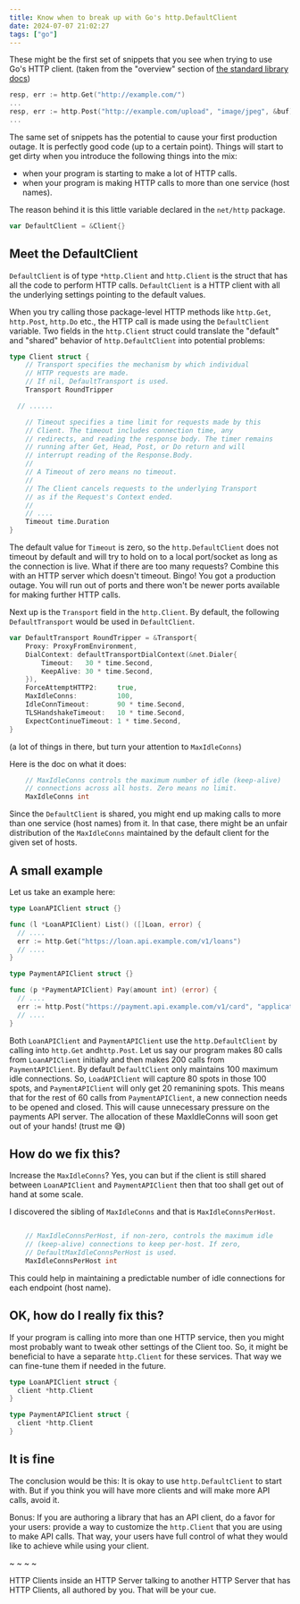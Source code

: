 ```yaml
---
title: Know when to break up with Go's http.DefaultClient
date: 2024-07-07 21:02:27
tags: ["go"]
---
```


These might be the first set of snippets that you see when trying to use Go's HTTP client. (taken from the "overview" section of [the standard library docs](https://pkg.go.dev/net/http))

```go
resp, err := http.Get("http://example.com/")
...
resp, err := http.Post("http://example.com/upload", "image/jpeg", &buf)
...
```

The same set of snippets has the potential to cause your first production outage. It is perfectly good code (up to a certain point). Things will start to get dirty when you introduce the following things into the mix:

- when your program is starting to make a lot of HTTP calls.
- when your program is making HTTP calls to more than one service (host names).

The reason behind it is this little variable declared in the `net/http` package.

```go
var DefaultClient = &Client{}
```

## Meet the DefaultClient

`DefaultClient` is of type `*http.Client` and `http.Client` is the struct that has all the code to perform HTTP calls. `DefaultClient` is a HTTP client with all the underlying settings pointing to the default values.

When you try calling those package-level HTTP methods like `http.Get`, `http.Post`, `http.Do` etc., the HTTP call is made using the `DefaultClient` variable. Two fields in the `http.Client` struct could translate the "default" and "shared" behavior of `http.DefaultClient` into potential problems:

```go
type Client struct {
	// Transport specifies the mechanism by which individual
	// HTTP requests are made.
	// If nil, DefaultTransport is used.
	Transport RoundTripper

  // ......

	// Timeout specifies a time limit for requests made by this
	// Client. The timeout includes connection time, any
	// redirects, and reading the response body. The timer remains
	// running after Get, Head, Post, or Do return and will
	// interrupt reading of the Response.Body.
	//
	// A Timeout of zero means no timeout.
	//
	// The Client cancels requests to the underlying Transport
	// as if the Request's Context ended.
	//
	// ....
	Timeout time.Duration
}
```

The default value for `Timeout` is zero, so the `http.DefaultClient` does not timeout by default and will try to hold on to a local port/socket as long as the connection is live. What if there are too many requests? Combine this with an HTTP server which doesn't timeout. Bingo! You got a production outage. You will run out of ports and there won't be newer ports available for making further HTTP calls.

Next up is the `Transport` field in the `http.Client`. By default, the following `DefaultTransport` would be used in `DefaultClient`.

```go
var DefaultTransport RoundTripper = &Transport{
	Proxy: ProxyFromEnvironment,
	DialContext: defaultTransportDialContext(&net.Dialer{
		Timeout:   30 * time.Second,
		KeepAlive: 30 * time.Second,
	}),
	ForceAttemptHTTP2:     true,
	MaxIdleConns:          100,
	IdleConnTimeout:       90 * time.Second,
	TLSHandshakeTimeout:   10 * time.Second,
	ExpectContinueTimeout: 1 * time.Second,
}
```
(a lot of things in there, but turn your attention to `MaxIdleConns`)

Here is the doc on what it does:

```go
	// MaxIdleConns controls the maximum number of idle (keep-alive)
	// connections across all hosts. Zero means no limit.
	MaxIdleConns int
```

Since the `DefaultClient` is shared, you might end up making calls to more than one service (host names) from it. In that case, there might be an unfair distribution of the `MaxIdleConns` maintained by the default client for the given set of hosts.

## A small example

Let us take an example here:

```go
type LoanAPIClient struct {}

func (l *LoanAPIClient) List() ([]Loan, error) {
  // ....
  err := http.Get("https://loan.api.example.com/v1/loans")
  // ....
}

type PaymentAPIClient struct {}

func (p *PaymentAPIClient) Pay(amount int) (error) {
  // ....
  err := http.Post("https://payment.api.example.com/v1/card", "application/json", &req)
  // ....
}
```

Both `LoanAPIClient` and `PaymentAPIClient` use the `http.DefaultClient` by calling into `http.Get` and`http.Post`. Let us say our program makes 80 calls from `LoanAPIClient` initially and then makes 200 calls from `PaymentAPIClient`. By default `DefaultClient` only maintains 100 maximum idle connections. So, `LoadAPIClient` will capture 80 spots in those 100 spots, and `PaymentAPIClient` will only get 20 remanining spots. This means that for the rest of 60 calls from `PaymentAPIClient`, a new connection needs to be opened and closed. This will cause unnecessary pressure on the payments API server. The allocation of these MaxIdleConns will soon get out of your hands! (trust me 😅)

## How do we fix this? 

Increase the `MaxIdleConns`? Yes, you can but if the client is still shared between `LoanAPIClient` and `PaymentAPIClient` then that too shall get out of hand at some scale.

I discovered the sibling of `MaxIdleConns` and that is `MaxIdleConnsPerHost`.

```go

	// MaxIdleConnsPerHost, if non-zero, controls the maximum idle
	// (keep-alive) connections to keep per-host. If zero,
	// DefaultMaxIdleConnsPerHost is used.
	MaxIdleConnsPerHost int
```

This could help in maintaining a predictable number of idle connections for each endpoint (host name).

## OK, how do I really fix this?

If your program is calling into more than one HTTP service, then you might most probably want to tweak other settings of the Client too. So, it might be beneficial to have a separate `http.Client` for these services. That way we can fine-tune them if needed in the future.

```go
type LoanAPIClient struct {
  client *http.Client
}

type PaymentAPIClient struct {
  client *http.Client
}
```

## It is fine

The conclusion would be this: It is okay to use `http.DefaultClient` to start with. But if you think you will have more clients and will make more API calls, avoid it.

Bonus: If you are authoring a library that has an API client, do a favor for your users: provide a way to customize the `http.Client` that you are using to make API calls. That way, your users have full control of what they would like to achieve while using your client.

~ ~ ~ ~

HTTP Clients inside an HTTP Server talking to another HTTP Server that has HTTP Clients, all authored by you. That will be your cue.
